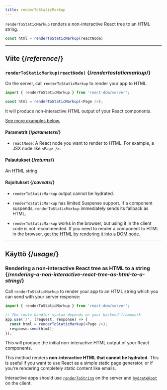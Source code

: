 ```yaml
---
title: renderToStaticMarkup
---
```


<Intro>

`renderToStaticMarkup` renders a non-interactive React tree to an HTML string.

```js
const html = renderToStaticMarkup(reactNode)
```

</Intro>

<InlineToc />

---

## Viite {/*reference*/}

### `renderToStaticMarkup(reactNode)` {/*rendertostaticmarkup*/}

On the server, call `renderToStaticMarkup` to render your app to HTML.

```js
import { renderToStaticMarkup } from 'react-dom/server';

const html = renderToStaticMarkup(<Page />);
```

It will produce non-interactive HTML output of your React components.

[See more examples below.](#usage)

#### Parametrit {/*parameters*/}

* `reactNode`: A React node you want to render to HTML. For example, a JSX node like `<Page />`.

#### Palautukset {/*returns*/}

An HTML string.

#### Rajoitukset {/*caveats*/}

* `renderToStaticMarkup` output cannot be hydrated.

* `renderToStaticMarkup` has limited Suspense support. If a component suspends, `renderToStaticMarkup` immediately sends its fallback as HTML.

* `renderToStaticMarkup` works in the browser, but using it in the client code is not recommended. If you need to render a component to HTML in the browser, [get the HTML by rendering it into a DOM node.](/reference/react-dom/server/renderToString#removing-rendertostring-from-the-client-code)

---

## Käyttö {/*usage*/}

### Rendering a non-interactive React tree as HTML to a string {/*rendering-a-non-interactive-react-tree-as-html-to-a-string*/}

Call `renderToStaticMarkup` to render your app to an HTML string which you can send with your server response:

```js {5-6}
import { renderToStaticMarkup } from 'react-dom/server';

// The route handler syntax depends on your backend framework
app.use('/', (request, response) => {
  const html = renderToStaticMarkup(<Page />);
  response.send(html);
});
```

This will produce the initial non-interactive HTML output of your React components.

<Pitfall>

This method renders **non-interactive HTML that cannot be hydrated.**  This is useful if you want to use React as a simple static page generator, or if you're rendering completely static content like emails.

Interactive apps should use [`renderToString`](/reference/react-dom/server/renderToString) on the server and [`hydrateRoot`](/reference/react-dom/client/hydrateRoot) on the client.

</Pitfall>
